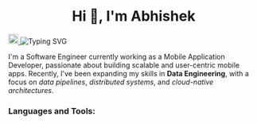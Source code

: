 <h1 align="center">Hi 👋, I'm Abhishek</h1>
<div align='left'>
  <a href='https://www.linkedin.com/dobhalabhi'>
    <img height=20px src='https://img.shields.io/badge/LinkedIn-0077B5?style=for-the-badge&logo=linkedin&logoColor=white'>
  </a>
   <img src='https://readme-typing-svg.demolab.com?font=Fira+Code&pause=1000&color=C7CA96&background=F48DFF00&center=true&vCenter=true&width=435&lines=Data+Engineering+Enthusiast' alt='Typing SVG' />
</div>
<p align="left">I'm a Software Engineer currently working as a Mobile Application Developer, passionate about building scalable and user-centric mobile apps. Recently, I've been expanding my skills in <strong>Data Engineering</strong>, with a focus on <i>data pipelines</i>, <i>distributed systems</i>, and <i>cloud-native architectures</i>.</h3>
<h3 align="left">Languages and Tools:</h3>
